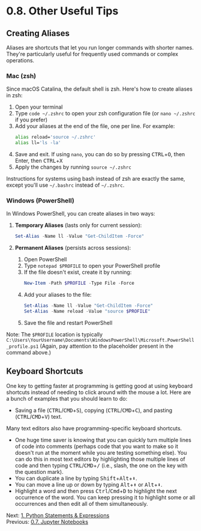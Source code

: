 # 0.8. Other Useful Tips

## Creating Aliases

Aliases are shortcuts that let you run longer commands with shorter names. They're particularly
useful for frequently used commands or complex operations.

### Mac (zsh)

Since macOS Catalina, the default shell is zsh. Here's how to create aliases in zsh:

1. Open your terminal
2. Type `code ~/.zshrc` to open your zsh configuration file (or `nano ~/.zshrc` if you prefer)
3. Add your aliases at the end of the file, one per line. For example:
   ```bash
   alias reload='source ~/.zshrc'
   alias ll='ls -la'
   ```
4. Save and exit. If using `nano`, you can do so by pressing <kbd>CTRL</kbd>+<kbd>O</kbd>, then
   Enter, then <kbd>CTRL</kbd>+<kbd>X</kbd>
5. Apply the changes by running `source ~/.zshrc`

Instructions for systems using bash instead of zsh are exactly the same, except you'll use
`~/.bashrc` instead of `~/.zshrc`.

### Windows (PowerShell)

In Windows PowerShell, you can create aliases in two ways:

1. **Temporary Aliases** (lasts only for current session):
   ```powershell
   Set-Alias -Name ll -Value "Get-ChildItem -Force"
   ```

2. **Permanent Aliases** (persists across sessions):
   1. Open PowerShell
   2. Type `notepad $PROFILE` to open your PowerShell profile
   3. If the file doesn't exist, create it by running:
      ```powershell
      New-Item -Path $PROFILE -Type File -Force
      ```
   4. Add your aliases to the file:
      ```powershell
      Set-Alias -Name ll -Value "Get-ChildItem -Force"
      Set-Alias -Name reload -Value "source $PROFILE"
      ```
   5. Save the file and restart PowerShell

Note: The `$PROFILE` location is typically
`C:\Users\YourUsername\Documents\WindowsPowerShell\Microsoft.PowerShell_profile.ps1` (Again, pay
attention to the placeholder present in the command above.)

## Keyboard Shortcuts

One key to getting faster at programming is getting good at using keyboard shortcuts instead of
needing to click around with the mouse a lot. Here are a bunch of examples that you should learn to
do:

- Saving a file (<kbd>CTRL</kbd>/<kbd>CMD</kbd>+<kbd>S</kbd>), copying
  (<kbd>CTRL</kbd>/<kbd>CMD</kbd>+<kbd>C</kbd>), and pasting
  (<kbd>CTRL</kbd>/<kbd>CMD</kbd>+<kbd>V</kbd>) text.

Many text editors also have programming-specific keyboard shortcuts.

- One huge time saver is knowing that you can quickly turn multiple lines of code into comments
  (perhaps code that you want to make so it doesn't run at the moment while you are testing
  something else). You can do this in most text editors by highlighting those multiple lines of code
  and then typing <kbd>CTRL</kbd>/<kbd>CMD</kbd>+<kbd>/</kbd> (i.e., slash, the one on the key with
  the question mark).
- You can duplicate a line by typing <kbd>Shift</kbd>+<kbd>Alt</kbd>+<kbd>⬇︎</kbd>.
- You can move a line up or down by typing <kbd>Alt</kbd>+<kbd>⬆︎</kbd> or <kbd>Alt</kbd>+<kbd>⬇︎</kbd>.
- Highlight a word and then press <kbd>Ctrl</kbd>/<kbd>Cmd</kbd>+<kbd>D</kbd> to highlight the next occurrence of the word. You can keep pressing it to highlight some or all occurrences and then edit all of them simultaneously.

Next: [1. Python Statements & Expressions](../CH01/1.0.%20Python%20Statements%20%26%20Expressions.md)<br>
Previous: [0.7. Jupyter Notebooks](0.7.%20Jupyter%20Notebooks.md)
